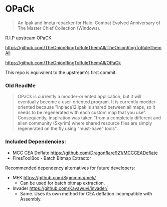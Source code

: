 # OPaCk
> An Ipak and Imeta repacker for Halo: Combat Evolved Anniversary of The Master Chief Collection (Windows).

R.I.P upstream OPaCK

https://github.com/TheOnionRingToRuleThemAll/TheOnionRingToRuleThemAll

https://github.com/TheOnionRingToRuleThemAll/OPaCk

This repo is equivalent to the upstream's first commit.

### Old ReadMe
> OPaCk is currently a modder-oriented application, but it will eventually become a user-oriented program.
It is currently modder-oriented because "inplace12.ipak is shared between all maps, so it needs to be regenerated with each custom map that you use".
Consequently, inspiration was taken "from a completely different and alien community (Skyrim) where shared resource files are simply regenerated on the fly using "must-have" tools".

### Included Dependencies: 
* MCC CEA Deflate https://github.com/Dragonflare921/MCCCEADeflate
* FiresToolBox - Batch Bitmap Extractor

Recommended dependency alternatives for future developers:
* MEK https://github.com/Sigmmma/mek/
  * Can be used for batch bitmap extraction.
* Invader https://github.com/Kavawuvi/invader/
  * Same. Uses its own method for CEA deflation incompatible with Assembly.
